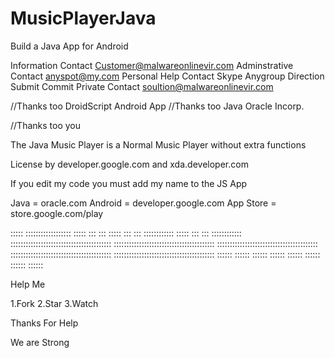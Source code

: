 # MusicPlayerJava
Build a Java App for Android 

Information
Contact Customer@malwareonlinevir.com
Adminstrative Contact anyspot@my.com
Personal Help Contact Skype Anygroup Direction
Submit Commit 
Private Contact soultion@malwareonlinevir.com

//Thanks too DroidScript Android App 
//Thanks too Java Oracle Incorp.

//Thanks too you 

The Java Music Player is a Normal Music Player without extra functions

License by developer.google.com and xda.developer.com

If you edit my code you must add my name to the JS App

Java = oracle.com
Android = developer.google.com
App Store = store.google.com/play

 :::::                ::::::::::::::::::
 :::::                 :::           :::
 :::::    :::          :::  ::::::::::::
 :::::    :::          :::  ::::::::::::
::::::::::::::::::::::::::::::::::::::::
::::::::::::::::::::::::::::::::::::::::
::::::::::::::::::::::::::::::::::::::::
::::::::::::::::::::::::::::::::::::::::
::::::::::::::::::::::::::::::::::::::::
   ::::::    ::::::     ::::::    ::::::
   ::::::    ::::::     ::::::    ::::::





Help Me

1.Fork
2.Star
3.Watch

Thanks For Help









We are Strong 





















